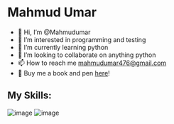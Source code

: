 # Mahmud Umar
- 👋 Hi, I’m @Mahmudumar
- 👀 I’m interested in programming and testing
- 🌱 I’m currently learning python
- 💞️ I’m looking to collaborate on anything python
- 📫 How to reach me mahmudumar476@gmail.com
- 📖 Buy me a book and pen [here](https://paystack.com/pay/supportMahmud)!


## My Skills:

![image](https://github.com/Mahmudumar/Mahmudumar/assets/90246975/1dde0db1-7790-48d8-9b25-0d64d5144670)
![image](https://github.com/Mahmudumar/Mahmudumar/assets/90246975/51e5d3ee-4a07-4df5-8897-6839c879c70f)



<!---
Mahmudumar/Mahmudumar is a ✨ special ✨ repository because its `README.md` (this file) appears on your GitHub profile.
You can click the Preview link to take a look at your changes.
--->
